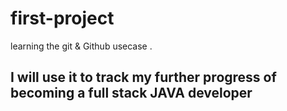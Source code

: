 # first-project
learning the git &amp; Github usecase .
<h2> I will use it to track my further progress of becoming a full stack JAVA developer
